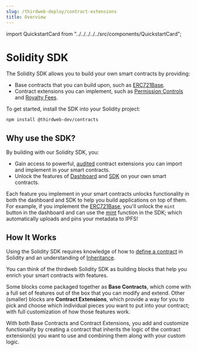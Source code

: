 ```yaml
---
slug: /thirdweb-deploy/contract-extensions
title: Overview
---
```


import QuickstartCard from "../../../../../src/components/QuickstartCard";

# Solidity SDK

The Solidity SDK allows you to build your own smart contracts by providing:

- Base contracts that you can build upon, such as [ERC721Base](/solidity-sdk/base-contracts/erc-721/erc721base).
- Contract extensions you can implement, such as [Permission Controls](/solidity-sdk/contract-extensions/permissions) and [Royalty Fees](/solidity-sdk/contract-extensions/royalty).

To get started, install the SDK into your Solidity project:

```bash
npm install @thirdweb-dev/contracts
```

## Why use the SDK?

By building with our Solidity SDK, you:

- Gain access to powerful, [audited](https://gateway.thirdweb.dev/ipfs/QmWfueeKQrggrVQNjWkF4sYJECp56vNnuAXCPVecFFKz2j) contract extensions you can import and implement in your smart contracts.
- Unlock the features of [Dashboard](https://thirdweb.com/dashboard) and [SDK](/building-web3-apps/setting-up-the-sdk) on your own smart contracts.

Each feature you implement in your smart contracts unlocks functionality in both the dashboard and SDK to help you build applications on top of them.
For example, if you implement the [ERC721Base](/solidity-sdk/base-contracts/erc-721/erc721base), you'll unlock the `mint` button in the dashboard and
can use the [mint](/pre-built-contracts/nft-collection#using-the-thirdweb-sdk-1) function in the SDK; which automatically uploads and pins your metadata to IPFS!

<div className="row" style={{marginBottom:24}}>

<div className="col col--12" style={{ marginTop: 8 }}>
  <QuickstartCard
    name="Quick Start - Solidity SDK & thirdweb CLI"
    link="/thirdweb-deploy/contract-extensions/quickstart"
    image="/assets/icons/drop.png"
  />
</div>

</div>

## How It Works

Using the Solidity SDK requires knowledge of how to [define a contract](https://docs.soliditylang.org/en/v0.6.0/contracts.html#creating-contracts) in Solidity and an understanding of [Inheritance](https://docs.soliditylang.org/en/v0.6.0/contracts.html#inheritance).

You can think of the thirdweb Solidity SDK as building blocks that help you enrich your smart contracts with features.

Some blocks come packaged together as **Base Contracts**, which come with a full set of features out of the box that you can modify and extend.
Other (smaller) blocks are **Contract Extensions**, which provide a way for you to pick and choose which individual pieces you want to put into your contract;
with full customization of how those features work.

With both Base Contracts and Contract Extensions, you add and customize functionality by creating a contract that inherits the logic of the contract extension(s) you want to use and combining them along with your custom logic.
